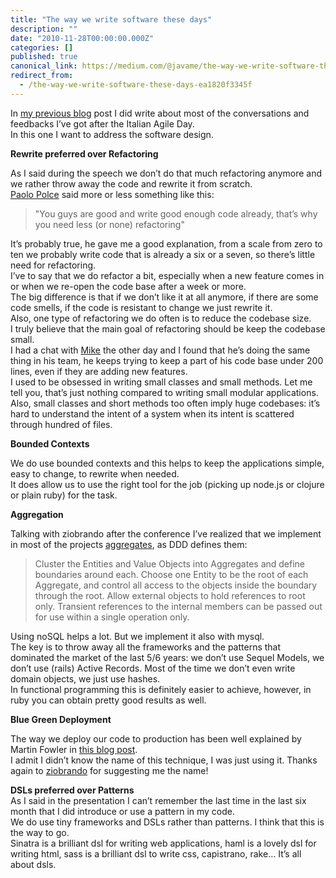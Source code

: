 ```yaml
---
title: "The way we write software these days"
description: ""
date: "2010-11-28T00:00:00.000Z"
categories: []
published: true
canonical_link: https://medium.com/@javame/the-way-we-write-software-these-days-ea1820f3345f
redirect_from:
  - /the-way-we-write-software-these-days-ea1820f3345f
---
```


In [my previous blog](http://www.the-arm.com/2010/11/agiler-at-forward-and-successful-at-the-iad10/) post I did write about most of the conversations and feedbacks I’ve got after the Italian Agile Day.   
In this one I want to address the software design.

**Rewrite preferred over Refactoring**

As I said during the speech we don’t do that much refactoring anymore and we rather throw away the code and rewrite it from scratch.   
[Paolo Polce](http://twitter.com/paolopolce) said more or less something like this:

> "You guys are good and write good enough code already, that’s why you need less (or none) refactoring"

It’s probably true, he gave me a good explanation, from a scale from zero to ten we probably write code that is already a six or a seven, so there’s little need for refactoring.  
I’ve to say that we do refactor a bit, especially when a new feature comes in or when we re-open the code base after a week or more.   
The big difference is that if we don’t like it at all anymore, if there are some code smells, if the code is resistant to change we just rewrite it.   
Also, one type of refactoring we do often is to reduce the codebase size.   
I truly believe that the main goal of refactoring should be keep the codebase small.   
I had a chat with [Mike](http://michaeljon.es/) the other day and I found that he’s doing the same thing in his team, he keeps trying to keep a part of his code base under 200 lines, even if they are adding new features.   
I used to be obsessed in writing small classes and small methods. Let me tell you, that’s just nothing compared to writing small modular applications.   
Also, small classes and short methods too often imply huge codebases: it’s hard to understand the intent of a system when its intent is scattered through hundred of files.

**Bounded Contexts**

We do use bounded contexts and this helps to keep the applications simple, easy to change, to rewrite when needed.   
It does allow us to use the right tool for the job (picking up node.js or clojure or plain ruby) for the task.

**Aggregation**

Talking with ziobrando after the conference I’ve realized that we implement in most of the projects [aggregates](http://domaindrivendesign.org/node/88), as DDD defines them:

> Cluster the Entities and Value Objects into Aggregates and define boundaries around each. Choose one Entity to be the root of each Aggregate, and control all access to the objects inside the boundary through the root. Allow external objects to hold references to root only. Transient references to the internal members can be passed out for use within a single operation only.

Using noSQL helps a lot. But we implement it also with mysql.   
The key is to throw away all the frameworks and the patterns that dominated the market of the last 5/6 years: we don’t use Sequel Models, we don’t use (rails) Active Records. Most of the time we don’t even write domain objects, we just use hashes.   
In functional programming this is definitely easier to achieve, however, in ruby you can obtain pretty good results as well.

**Blue Green Deployment**

The way we deploy our code to production has been well explained by Martin Fowler in [this blog post](http://martinfowler.com/bliki/BlueGreenDeployment.html).   
I admit I didn’t know the name of this technique, I was just using it. Thanks again to [ziobrando](http://twitter.com/ziobrando) for suggesting me the name!

**DSLs preferred over Patterns**  
As I said in the presentation I can’t remember the last time in the last six month that I did introduce or use a pattern in my code.   
We do use tiny frameworks and DSLs rather than patterns. I think that this is the way to go.   
Sinatra is a brilliant dsl for writing web applications, haml is a lovely dsl for writing html, sass is a brilliant dsl to write css, capistrano, rake… It’s all about dsls.
